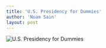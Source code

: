 ```yaml
---
title: 'U.S. Presidency for Dummies'
author: 'Noam Sain'
layout: post
---
```


![U.S. Presidency for Dummies](https://4.bp.blogspot.com/_8aN4krk1nsk/SyGVOQuncGI/AAAAAAAAAVI/dir0-jnFJg4/s1600/453948ae.jpg "U.S. Presidency for Dummies")
